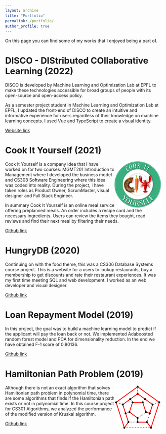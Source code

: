 ```yaml
---
layout: archive
title: "Portfolio"
permalink: /portfolio/
author_profile: true
---
```


On this page you can find some of my works that I enjoyed being a part of. 
&nbsp;

**DISCO - DIStributed COllaborative Learning (2022)**
======

DISCO is developed by Machine Learning and Optimization Lab at EPFL to make these technologies accessible for broad groups of people with its open-source and open-access policy.

As a semester project student in Machine Learning and Optimization Lab at EPFL, I updated the front-end of DISCO to create an intuitive and informative experience for users regardless of their knowledge on machine learning concepts. I used Vue and TypeScript to create a visual identity. 


[Website link](https://epfml.github.io/disco/#/)

**Cook It Yourself (2021)**
======
<img style="float: right;" src="/images/logo.png" alt="Company Logo" width="150"/>

Cook It Yourself is a company idea that I have worked on for two courses: MGMT201 Introduction to Management where I developed the business model and CS308 Software Engineering where this idea was coded into reality. During the project, I have taken roles as Product Owner, ScrumMaster, visual designer and Full Stack Engineer.

In summary Cook It Yourself is an online meal service offering preplanned meals. An order includes a recipe card and the necessary ingredients. Users can review the items they bought, read reviews and find their next meal by filtering their needs.

[Github link](https://github.com/gozgun/CS308-CookItYourself)

**HungryDB (2020)**
======
Continuing on with the food theme, this was a CS306 Database Systems course project. This is a website for a users to lookup restaurants, buy a membership to get discounts and rate their restaurant experiences. It was my first time meeting SQL and web development. I worked as an web developer and visual designer.

[Github link](https://github.com/gozgun/CS306-hungrydb)

**Loan Repayment Model (2019)**
======
In this project, the goal was to build a machine learning model to predict if the applicant will pay the loan back or not. We implemented Adaboosted random forest model and PCA for dimensionality reduction. In the end we have obtained F-1 score of 0.80136.

[Github link](https://github.com/gozgun/CS412-BankLoanPredictor)

**Hamiltonian Path Problem (2019)**
======
<img style="float: right;" src="/images/hamiltonian.png" alt="Hamiltonian Path" width="150"/>
Although there is not an exact algorithm that solves Hamiltonian path problem in polynomial time, there are some algorithms that finds if the Hamiltonian path exists or not in polynomial time. In this course project for CS301 Algorithms, we analyzed the performance of the modified version of Kruskal algorithm.

[Github link](https://github.com/gozgun/CS301-HamiltonianPath)